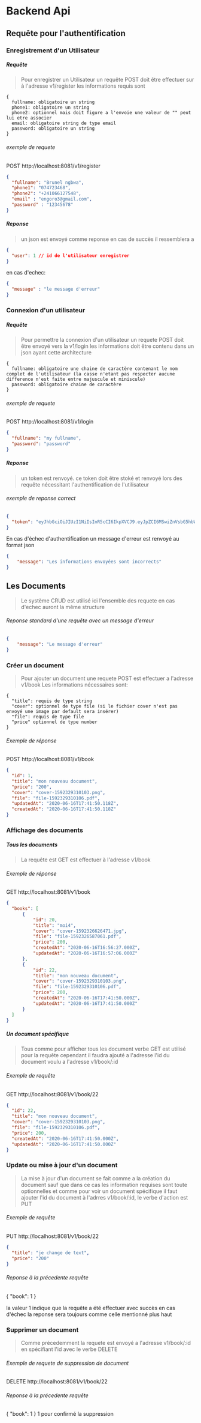 # Backend Api

## Requête pour l'authentification

### Enregistrement d'un Utilisateur

##### Requête
> Pour enregistrer un Utilisateur un requête POST doit être effectuer sur à l'adresse v1/register
> les informations requis sont
```
{
  fullname: obligatoire un string
  phone1: obligatoire un string
  phone2: optionnel mais doit figure a l'envoie une valeur de "" peut lui etre associer
  email: obligatoire string de type email
  password: obligatoire un string
}
```
###### exemple de requete
POST http://localhost:8081/v1/register
```json
{
  "fullname": "Brunel ngbwa",
  "phone1": "074723468",
  "phone2": "+241066127548",
  "email" : "engoro3@gmail.com",
  "password" : "12345678"
}
```


##### Reponse
> un json est envoyé comme reponse
> en cas de succès il ressemblera a 
```json
{
  "user": 1 // id de l'utilisateur enregistrer
}
```
en cas d'echec:
```json
{
  "message" : "le message d'erreur"
}
```


### Connexion d'un utilisateur

##### Requête

> Pour permettre la connexion d'un utilisateur un requete POST doit être envoyé vers la v1/login
> les informations doit être contenu dans un json ayant cette architecture
```
{
  fullname: obligatoire une chaine de caractère contenant le nom complet de l'utilisateur (la casse n'etant pas respecter aucune difference n'est faite entre majuscule et miniscule)
  password: obligatoire chaine de caractère
}
```
###### exemple de requete
POST http://localhost:8081/v1/login
```json
{
  "fullname": "my fullname",
  "password": "password"
}
```

##### Reponse 
> un token est renvoyé. ce token doit être stoké et renvoyé lors des requête nécessitant l'authentification de l'utilisateur

###### exemple de reponse correct
```json
{
  "token": "eyJhbGciOiJIUzI1NiIsInR5cCI6IkpXVCJ9.eyJpZCI6MSwiZnVsbG5hbWUiOiJCcnVuZWwgbmdid2EiLCJlbWFpbCI6ImVuZ29ybzNAZ21haWwuY29tIiwicGhvbmUxIjoiMDc0NzIzNDY4IiwicGhvbmUyIjoiMDc0NzIzNDY4IigfhfsisiwicGFzc3dvcmQiOiIkMmIkMTAkNW1qR0Z2b2wxcUVUMW1WNUhsdEcvdVlEVjh6SFBUd2ZtVUhReFl2QXczY1AxdGQudXUxdHUiLCJjcmVhdGVkQXQiOiIyMDIwLTA2LTE1VDE2OjEwOjMxLjAwMFoiLCJ1cGRhdGVkQXQiOiIyMDIwLTA2LTE1VDE2OjEwOjMxLjAwMFoiLCJpYXQiOjE1OTIyMzc0NTUsImV4cCI6MTU5Mjg0MjI1NX0.O-l3K66xs02gxwlve1FDr5sGXt9L-nUt7fWHq-9qDkM"
}
```

En cas d'échec d'authentification un message d'erreur est renvoyé au format json
```json
{
    "message": "Les informations envoyées sont incorrects"
}
```


## Les Documents

>Le système CRUD est utilisé ici l'ensemble des requete en cas d'echec auront la même structure 

###### Reponse standard d'une requête avec un message d'erreur
```json
{
    "message": "Le message d'erreur"
}
```

### Créer un document
> Pour ajouter un document une requete POST est effectuer a l'adresse v1/book
> Les informations nécessaires sont:
```
{
  "title": requis de type string
  "cover": optionnel de type file (si le fichier cover n'est pas envoyé une image par default sera insérer)
  "file": requis de type file
  "price" optionnel de type number
}
```
###### Exemple de réponse 
POST http://localhost:8081/v1/book
```json
{
  "id": 1,
  "title": "mon nouveau document",
  "price": "200",
  "cover": "cover-1592329310103.png",
  "file": "file-1592329310106.pdf",
  "updatedAt": "2020-06-16T17:41:50.118Z",
  "createdAt": "2020-06-16T17:41:50.118Z"
}
```
### Affichage des documents 

##### Tous les documents
> La requête est GET est effectuer à l'adresse v1/book

###### Exemple de réponse 
GET http://localhost:8081/v1/book
```json
{
  "books": [
      {
          "id": 20,
          "title": "moi4",
          "cover": "cover-1592326626471.jpg",
          "file": "file-1592326587061.pdf",
          "price": 200,
          "createdAt": "2020-06-16T16:56:27.000Z",
          "updatedAt": "2020-06-16T16:57:06.000Z"
      },
      {
          "id": 22,
          "title": "mon nouveau document",
          "cover": "cover-1592329310103.png",
          "file": "file-1592329310106.pdf",
          "price": 200,
          "createdAt": "2020-06-16T17:41:50.000Z",
          "updatedAt": "2020-06-16T17:41:50.000Z"
      }
  ]
}
```
##### Un document spécifique

> Tous comme pour afficher tous les document verbe GET est utilisé pour la requête
> cependant il faudra ajouté a l'adresse l'id du document voulu a l'adresse v1/book/:id

###### Exemple de requête
GET http://localhost:8081/v1/book/22
```json
{
  "id": 22,
  "title": "mon nouveau document",
  "cover": "cover-1592329310103.png",
  "file": "file-1592329310106.pdf",
  "price": 200,
  "createdAt": "2020-06-16T17:41:50.000Z",
  "updatedAt": "2020-06-16T17:41:50.000Z"
}
```
### Update ou mise à jour d'un document

> La mise à jour d'un document se fait comme a la création du document sauf que dans ce cas
> les information requises sont toute optionnelles et comme pour voir un document spécifique il faut ajouter l'id du document à l'adrres v1/book/:id, le verbe d'action est PUT

###### Exemple de requête 
PUT http://localhost:8081/v1/book/22
```json
{
  "title": "je change de text",
  "price": "200"
}
```
###### Reponse à la précedente requête
{
    "book": 1
}

la valeur 1 indique que la requête a été effectuer avec succès en cas d'échec la reponse sera toujours comme celle mentionné plus haut

### Supprimer un document
> Comme précedemment la requete est envoyé a l'adresse v1/book/:id en spécifiant l'id avec le verbe DELETE

###### Exemple de requete de suppression de document
DELETE http://localhost:8081/v1/book/22
###### Reponse à la précedente requête
{
    "book": 1 
}
1 pour confirmé la suppression